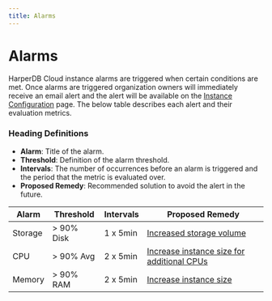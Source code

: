 ```yaml
---
title: Alarms
---
```


# Alarms

HarperDB Cloud instance alarms are triggered when certain conditions are met. Once alarms are triggered organization owners will immediately receive an email alert and the alert will be available on the [Instance Configuration](../../administration/harperdb-studio/instance-configuration) page. The below table describes each alert and their evaluation metrics.

### Heading Definitions

- **Alarm**: Title of the alarm.
- **Threshold**: Definition of the alarm threshold.
- **Intervals**: The number of occurrences before an alarm is triggered and the period that the metric is evaluated over.
- **Proposed Remedy**: Recommended solution to avoid the alert in the future.

| Alarm   | Threshold  | Intervals | Proposed Remedy                                                                                                               |
| ------- | ---------- | --------- | ----------------------------------------------------------------------------------------------------------------------------- |
| Storage | > 90% Disk | 1 x 5min  | [Increased storage volume](../../administration/harperdb-studio/instance-configuration#update-instance-storage)               |
| CPU     | > 90% Avg  | 2 x 5min  | [Increase instance size for additional CPUs](../../administration/harperdb-studio/instance-configuration#update-instance-ram) |
| Memory  | > 90% RAM  | 2 x 5min  | [Increase instance size](../../administration/harperdb-studio/instance-configuration#update-instance-ram)                     |
